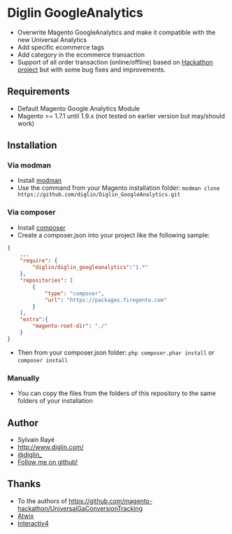 # Diglin GoogleAnalytics

- Overwrite Magento GoogleAnalytics and make it compatible with the new Universal Analytics
- Add specific ecommerce tags
- Add category in the ecommerce transaction
- Support of all order transaction (online/offline) based on [Hackathon project](https://github.com/magento-hackathon/UniversalGaConversionTracking) but with some bug fixes and improvements.

## Requirements
- Default Magento Google Analytics Module
- Magento >= 1.7.1 until 1.9.x (not tested on earlier version but may/should work)

## Installation

### Via modman
- Install [modman](https://github.com/colinmollenhour/modman)
- Use the command from your Magento installation folder: `modman clone https://github.com/diglin/Diglin_GoogleAnalytics.git`

### Via composer
- Install [composer](http://getcomposer.org/download/)
- Create a composer.json into your project like the following sample:

```json
{
    ...
    "require": {
        "diglin/diglin_googleanalytics":"1.*"
    },
    "repositories": [
	    {
            "type": "composer",
            "url": "https://packages.firegento.com"
        }
    ],
    "extra":{
        "magento-root-dir": "./"
    }
}

```

- Then from your composer.json folder: `php composer.phar install` or `composer install`

### Manually
- You can copy the files from the folders of this repository to the same folders of your installation

## Author

* Sylvain Rayé
* http://www.diglin.com/
* [@diglin_](https://twitter.com/diglin_)
* [Follow me on github!](https://github.com/diglin)

## Thanks

- To the authors of https://github.com/magento-hackathon/UniversalGaConversionTracking
- [Atwix](http://www.atwix.com)
- [Interactiv4](http://www.interactiv4.com/)
